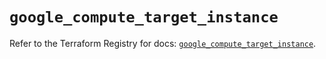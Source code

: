 # `google_compute_target_instance`

Refer to the Terraform Registry for docs: [`google_compute_target_instance`](https://registry.terraform.io/providers/hashicorp/google/6.48.0/docs/resources/compute_target_instance).
